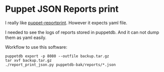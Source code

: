# Puppet JSON Reports print

I really like [puppet-reportprint](https://github.com/ripienaar/puppet-reportprint/blob/master/report_print.rb).
However it expects yaml file.

I needed to see the logs of reports stored in puppetdb. And it can not dump them
as yaml easily.

Workflow to use this software:

```
puppetdb export -p 8080 --outfile backup.tar.gz
tar xvf backup.tar.gz
./report_print_json.py puppetdb-bak/reports/*.json
```
